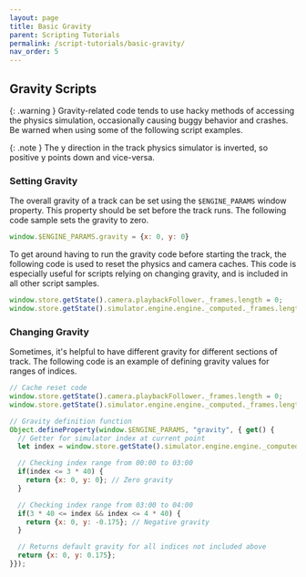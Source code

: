 ```yaml
---
layout: page
title: Basic Gravity
parent: Scripting Tutorials
permalink: /script-tutorials/basic-gravity/
nav_order: 5
---
```


## Gravity Scripts

{: .warning }
Gravity-related code tends to use hacky methods of accessing the physics simulation, occasionally causing buggy behavior and crashes. Be warned when using some of the following script examples.

{: .note }
The y direction in the track physics simulator is inverted, so positive y points down and vice-versa.

### Setting Gravity

The overall gravity of a track can be set using the `$ENGINE_PARAMS` window property. This property should be set before the track runs. The following code sample sets the gravity to zero.

```js
window.$ENGINE_PARAMS.gravity = {x: 0, y: 0}
```

To get around having to run the gravity code before starting the track, the following code is used to reset the physics and camera caches. This code is especially useful for scripts relying on changing gravity, and is included in all other script samples.

```js
window.store.getState().camera.playbackFollower._frames.length = 0;
window.store.getState().simulator.engine.engine._computed._frames.length = 1;
```

### Changing Gravity

Sometimes, it's helpful to have different gravity for different sections of track. The following code is an example of defining gravity values for ranges of indices.

```js
// Cache reset code
window.store.getState().camera.playbackFollower._frames.length = 0;
window.store.getState().simulator.engine.engine._computed._frames.length = 1;

// Gravity definition function
Object.defineProperty(window.$ENGINE_PARAMS, "gravity", { get() {
  // Getter for simulator index at current point
  let index = window.store.getState().simulator.engine.engine._computed._frames.length;

  // Checking index range from 00:00 to 03:00
  if(index <= 3 * 40) {
    return {x: 0, y: 0}; // Zero gravity
  }

  // Checking index range from 03:00 to 04:00
  if(3 * 40 <= index && index <= 4 * 40) {
    return {x: 0, y: -0.175}; // Negative gravity
  }

  // Returns default gravity for all indices not included above
  return {x: 0, y: 0.175};
}});
```